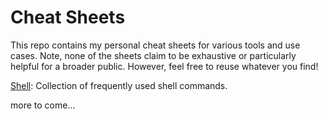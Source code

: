 # Cheat Sheets

This repo contains my personal cheat sheets for various tools and use cases. Note, none of the sheets claim to be exhaustive or particularly helpful for a broader public. However, feel free to reuse whatever you find!

[Shell](shell.md): Collection of frequently used shell commands.

more to come...
